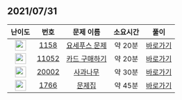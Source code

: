 ## 2021/07/31
| 난이도 | 번호 | 문제 이름 | 소요시간 | 풀이 
|:------:|:----:|:---------:|:------:|:------:|
| <img height="25px" width="25px" src="https://static.solved.ac/tier_small/6.svg"/> | [1158](https://www.acmicpc.net/problem/1158) | [요세푸스 문제](https://www.acmicpc.net/problem/1158) | 약 20분 | [바로가기](https://github.com/MinsangKong/DailyProblem/blob/main/07-31/1.py)| 
| <img height="25px" width="25px" src="https://static.solved.ac/tier_small/10.svg"/> | [11052](https://www.acmicpc.net/problem/11052) | [카드 구매하기](https://www.acmicpc.net/problem/11052) | 약 20분 | [바로가기](https://github.com/MinsangKong/DailyProblem/blob/main/07-31/2-2.py)|
| <img height="25px" width="25px" src="https://static.solved.ac/tier_small/11.svg"/> | [20002](https://www.acmicpc.net/problem/20002) | [사과나무](https://www.acmicpc.net/problem/20002) | 약 30분 | [바로가기](https://github.com/MinsangKong/DailyProblem/blob/main/07-31/3.py)| 
| <img height="25px" width="25px" src="https://static.solved.ac/tier_small/14.svg"/> | [1766](https://www.acmicpc.net/problem/1766) | [문제집](https://www.acmicpc.net/problem/1766) | 약 45분 | [바로가기](https://github.com/MinsangKong/DailyProblem/blob/main/07-31/4.py)|